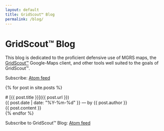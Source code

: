 ```yaml
---
layout: default
title: GridScout™ Blog
permalink: /blog/
---
```


# GridScout™ Blog
This blog is dedicated to the proficient defensive use of MGRS maps, the
[GridScout™][gridscout] Google-Maps client, and other tools well suited to the
goals of GridScout™.

Subscribe: [Atom feed][feed]

{% for post in site.posts %}
<div class="post" markdown="1">
# [{{ post.title }}]({{ post.url }})
<div class="post-metadata">{{ post.date | date: "%Y-%m-%d" }} — by {{ post.author }}</div>
{{ post.content }}
</div>
{% endfor %}

Subscribe to GridScout™ Blog: [Atom feed][feed]


[feed]:      /feed.xml
[gridscout]: /
